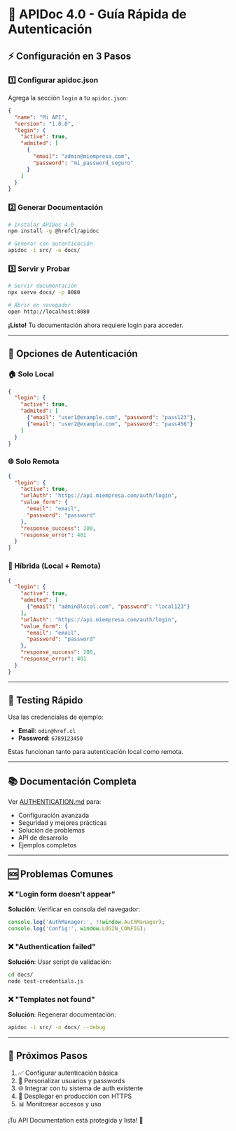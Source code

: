 # 🚀 APIDoc 4.0 - Guía Rápida de Autenticación

## ⚡ Configuración en 3 Pasos

### 1️⃣ Configurar apidoc.json

Agrega la sección `login` a tu `apidoc.json`:

```json
{
  "name": "Mi API",
  "version": "1.0.0",
  "login": {
    "active": true,
    "admited": [
      {
        "email": "admin@miempresa.com",
        "password": "mi_password_seguro"
      }
    ]
  }
}
```

### 2️⃣ Generar Documentación

```bash
# Instalar APIDoc 4.0
npm install -g @hrefcl/apidoc

# Generar con autenticación
apidoc -i src/ -o docs/
```

### 3️⃣ Servir y Probar

```bash
# Servir documentación
npx serve docs/ -p 8080

# Abrir en navegador
open http://localhost:8080
```

**¡Listo!** Tu documentación ahora requiere login para acceder.

---

## 🔐 Opciones de Autenticación

### 🏠 Solo Local
```json
{
  "login": {
    "active": true,
    "admited": [
      {"email": "user1@example.com", "password": "pass123"},
      {"email": "user2@example.com", "password": "pass456"}
    ]
  }
}
```

### 🌐 Solo Remota
```json
{
  "login": {
    "active": true,
    "urlAuth": "https://api.miempresa.com/auth/login",
    "value_form": {
      "email": "email",
      "password": "password"
    },
    "response_success": 200,
    "response_error": 401
  }
}
```

### 🔗 Híbrida (Local + Remota)
```json
{
  "login": {
    "active": true,
    "admited": [
      {"email": "admin@local.com", "password": "local123"}
    ],
    "urlAuth": "https://api.miempresa.com/auth/login",
    "value_form": {
      "email": "email",
      "password": "password"
    },
    "response_success": 200,
    "response_error": 401
  }
}
```

---

## 🧪 Testing Rápido

Usa las credenciales de ejemplo:
- **Email**: `odin@href.cl`
- **Password**: `6789123450`

Estas funcionan tanto para autenticación local como remota.

---

## 📚 Documentación Completa

Ver [AUTHENTICATION.md](./AUTHENTICATION.md) para:
- Configuración avanzada
- Seguridad y mejores prácticas
- Solución de problemas
- API de desarrollo
- Ejemplos completos

---

## 🆘 Problemas Comunes

### ❌ "Login form doesn't appear"
**Solución**: Verificar en consola del navegador:
```javascript
console.log('AuthManager:', !!window.AuthManager);
console.log('Config:', window.LOGIN_CONFIG);
```

### ❌ "Authentication failed"
**Solución**: Usar script de validación:
```bash
cd docs/
node test-credentials.js
```

### ❌ "Templates not found"
**Solución**: Regenerar documentación:
```bash
apidoc -i src/ -o docs/ --debug
```

---

## 🎯 Próximos Pasos

1. ✅ Configurar autenticación básica
2. 🔧 Personalizar usuarios y passwords
3. 🌐 Integrar con tu sistema de auth existente
4. 🚀 Desplegar en producción con HTTPS
5. 📊 Monitorear accesos y uso

¡Tu API Documentation está protegida y lista! 🎉